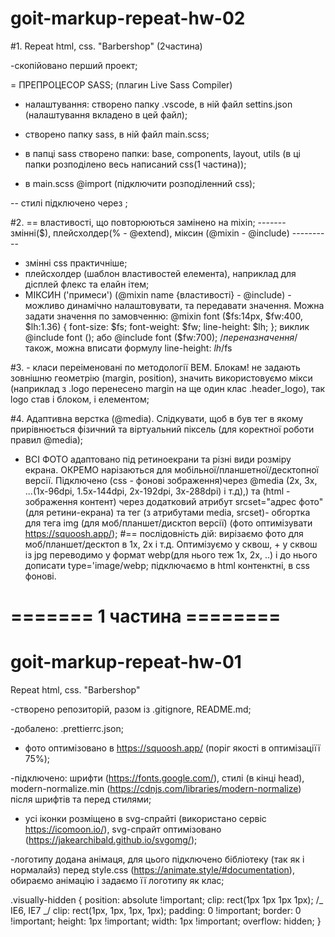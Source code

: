 # goit-markup-repeat-hw-02

#1. Repeat html, css. "Barbershop" (2частина)

-скопійовано перший проект;

= ПРЕПРОЦЕСОР SASS; (плагин Live Sass Compiler)

- налаштування: створено папку .vscode, в ній файл settins.json (налаштування вкладено в цей файл);

- створено папку sass, в ній файл main.scss;
- в папці sass створено папки: base, components, layout, utils (в ці папки розподілено весь
  написаний css(1 частина));
- в main.scss @import (підключити розподіленний css);

-- стилі підключено через <link rel="stylesheet" href="./css/main.min.css" />;

#2. == властивості, що повторюються замінено на mixin; ------- змінні($), плейсхолдер(% - @extend),
міксин (@mixin - @include) ----------

- змінні css практичніше;
- плейсхолдер (шаблон властивостей елемента), наприклад для дісплей флекс та елайн ітем;
- МІКСИН ('примеси') (@mixin name {властивості} - @include) - можливо динамічно налаштовувати, та
  передавати значення. Можна задати значення по замовченню: @mixin font
  ($fs:14px, $fw:400,
  $lh:1.36) { font-size:
  $fs;
  font-weight: $fw;
  line-height: $lh;
  };
  виклик @include font ();
  або @include font ($fw:700);
  /_переназначення_/ також, можна вписати формулу line-height: $lh/$fs

#3. - класи переіменовані по методології BEM. Блокам! не задають зовнішню геометрію (margin,
position), значить використовуємо мікси (наприклад з .logo перенесено margin на ще один клас
.header_logo), так logo став і блоком, і елементом;

#4. Адаптивна верстка (@media). Слідкувати, щоб в <head> був тег <meta> в якому прирівнюється
фізичний та віртуальний піксель (для коректної роботи правил @media);

- ВСІ ФОТО адаптовано під ретиноекрани та різні види розміру екрана. ОКРЕМО нарізаються для
  мобільної/планшетної/десктопної версії. Підключено (css - фонові зображення)через @media (2х, 3х,
  ...(1х-96dpi, 1.5x-144dpi, 2x-192dpi, 3x-288dpi) і т.д),) та (html - зображення контент) через
  додатковий атрибут srcset="адрес фото"(для ретини-екрана) та тег <picture><source>(з атрибутами
  media, srcset)- обгортка для тега img (для моб/планшет/дисктоп версії) (фото оптимізувати
  https://squoosh.app/); #== послідовність дій: вирізаємо фото для моб/планшет/десктоп в 1х, 2х і
  т.д. Оптимізуємо у сквош, + у сквош із jpg переводимо у формат webp(для нього теж 1х, 2х, ..) і до
  нього дописати type='image/webp; підключаємо в html контенктні, в css фонові.

#

#

#

#

# ======= 1 частина ========

# goit-markup-repeat-hw-01

Repeat html, css. "Barbershop"

-створено репозиторій, разом із .gitignore, README.md;

-добалено: .prettierrc.json;

- фото оптимізовано в https://squoosh.app/ (поріг якості в оптимізаціїї 75%);

-підключено: шрифти (https://fonts.google.com/), стилі (в кінці head), modern-normalize.min
(https://cdnjs.com/libraries/modern-normalize) після шрифтів та перед стилями;

- усі іконки розміщено в svg-спрайті (використано сервіс https://icomoon.io/), svg-спрайт
  оптимізовано (https://jakearchibald.github.io/svgomg/);

-логотипу додана анімаця, для цього підключено бібліотеку (так як і нормалайз) перед style.css
(https://animate.style/#documentation), обираємо анімацію і задаємо її логотипу як клас;

.visually-hidden { position: absolute !important; clip: rect(1px 1px 1px 1px); /_ IE6, IE7 _/ clip:
rect(1px, 1px, 1px, 1px); padding: 0 !important; border: 0 !important; height: 1px !important;
width: 1px !important; overflow: hidden; }
